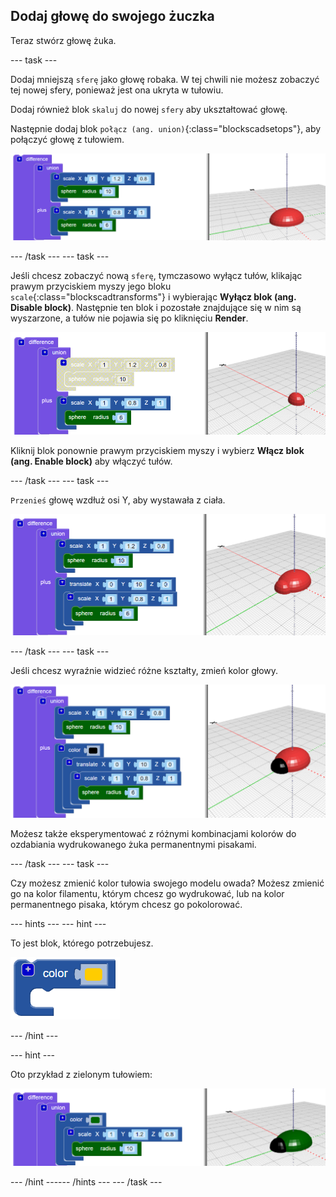 ## Dodaj głowę do swojego żuczka

Teraz stwórz głowę żuka.

--- task ---

Dodaj mniejszą `sferę` jako głowę robaka. W tej chwili nie możesz zobaczyć tej nowej sfery, ponieważ jest ona ukryta w tułowiu.

Dodaj również blok `skaluj` do nowej `sfery` aby ukształtować głowę.

Następnie dodaj blok `połącz (ang. union)`{:class="blockscadsetops"}, aby połączyć głowę z tułowiem.

![zrzut ekranu](images/bug-head-hidden.png)

--- /task --- --- task ---

Jeśli chcesz zobaczyć nową `sferę`, tymczasowo wyłącz tułów, klikając prawym przyciskiem myszy jego bloku `scale`{:class="blockscadtransforms"} i wybierając **Wyłącz blok (ang. Disable block)**. Następnie ten blok i pozostałe znajdujące się w nim są wyszarzone, a tułów nie pojawia się po kliknięciu **Render**.

![zrzut ekranu](images/bug-disable.png)

Kliknij blok ponownie prawym przyciskiem myszy i wybierz **Włącz blok (ang. Enable block)** aby włączyć tułów.

--- /task --- --- task ---

`Przenieś` głowę wzdłuż osi Y, aby wystawała z ciała.

  ![zrzut ekranu](images/bug-head.png)

--- /task --- --- task ---

Jeśli chcesz wyraźnie widzieć różne kształty, zmień kolor głowy.

![zrzut ekranu](images/bug-head-black.png)

Możesz także eksperymentować z różnymi kombinacjami kolorów do ozdabiania wydrukowanego żuka permanentnymi pisakami.

--- /task --- --- task ---

Czy możesz zmienić kolor tułowia swojego modelu owada? Możesz zmienić go na kolor filamentu, którym chcesz go wydrukować, lub na kolor permanentnego pisaka, którym chcesz go pokolorować.

--- hints ---
 --- hint ---

To jest blok, którego potrzebujesz.

![zrzut ekranu](images/bug-colour-block.png)

--- /hint ---

--- hint ---

Oto przykład z zielonym tułowiem:

![zrzut ekranu](images/bug-body-colour.png)

--- /hint ------ /hints --- --- /task ---




  
